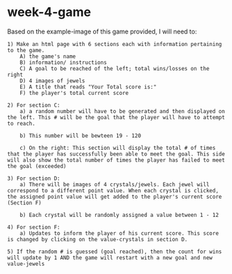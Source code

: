 # week-4-game

Based on the example-image of this game provided, I will need to:

	1) Make an html page with 6 sections each with information pertaining to the game.
		A) the game's name
		B) information/ instructions
		C) A goal to be reached of the left; total wins/losses on the right
		D) 4 images of jewels
		E) A title that reads "Your Total score is:"
		F) the player's total current score
	
	2) For section C: 
		a) a random number will have to be generated and then displayed on the left. This # will be the goal that the player will have to attempt to reach.

		b) This number will be bewteen 19 - 120

		c) On the right: This section will display the total # of times that the player has successfully been able to meet the goal. This side will also show the total number of times the player has failed to meet the goal (exceeded)

	3) For section D:
		a) There will be images of 4 crystals/jewels. Each jewel will correspond to a different point value. When each crystal is clicked, the assigned point value will get added to the player's current score (Section F)

		b) Each crystal will be randomly assigned a value between 1 - 12

	4) For section F: 
		a) Updates to inform the player of his current score. This score is changed by clicking on the value-crystals in section D.

	5) If the random # is guessed (goal reached), then the count for wins will update by 1 AND the game will restart with a new goal and new value-jewels